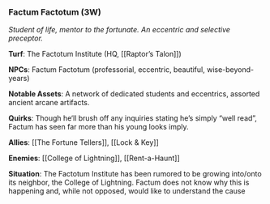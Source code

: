 ---
---

### Factum Factotum (3W)
*Student of life, mentor to the fortunate. An eccentric and selective preceptor.*

**Turf**: The Factotum Institute (HQ, [[Raptor’s Talon]])

**NPCs**: Factum Factotum (professorial, eccentric, beautiful, wise-beyond-years)

**Notable Assets**: A network of dedicated students and eccentrics, assorted ancient arcane artifacts.

**Quirks**: Though he‘ll brush off any inquiries stating he’s simply “well read”, Factum has seen far more than his young looks imply. 

**Allies**: [[The Fortune Tellers]], [[Lock & Key]]

**Enemies**: [[College of Lightning]], [[Rent-a-Haunt]]

**Situation**: The Factotum Institute has been rumored to be growing into/onto its neighbor, the College of Lightning. Factum does not know why this is happening and, while not opposed, would like to understand the cause